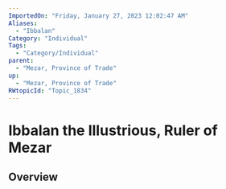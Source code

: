 ```yaml
---
ImportedOn: "Friday, January 27, 2023 12:02:47 AM"
Aliases:
  - "Ibbalan"
Category: "Individual"
Tags:
  - "Category/Individual"
parent:
  - "Mezar, Province of Trade"
up:
  - "Mezar, Province of Trade"
RWtopicId: "Topic_1834"
---
```

# Ibbalan the Illustrious, Ruler of Mezar
## Overview
